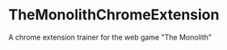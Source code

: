 TheMonolithChromeExtension
==========================

A chrome extension trainer for the web game "The Monolith"
